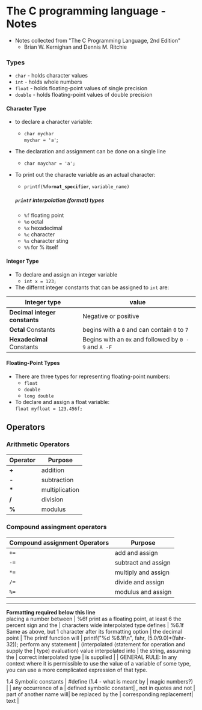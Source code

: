 # The C programming language - Notes
  - Notes collected from "The C Programming Language, 2nd Edition"
    - Brian W. Kernighan and Dennis M. Ritchie
### **Types**
  - `char` - holds character values
  - `int` - holds whole numbers
  - `float` - holds floating-point values of single precision
  - `double` - holds floating-point values of double precision
#### **Character Type**
  - to declare a character variable:
    - `char mychar`  
      `mychar = 'a'`;  
  - The declaration and assignment can be done on a single line
    - `char maychar = 'a';`
  - To print out the characte variable as an actual character:
    - `printf(`**`%format_specifier`**, `variable_name)`  
      
    ##### **`printf`** interpolation (format) types
    - `%f`     floating point
    - `%o`     octal
    - `%x`     hexadecimal
    - `%c`     character
    - `%s`     character sting
    - `%%`      for % itself
#### **Integer Type**
  - To declare and assign an integer variable
    - `int x = 123;`
  - The differnt integer constants that can be assigned to `int` are:

| Integer type                  | value                                                  |
| -------------------------     | --------------------                                   |
| **Decimal integer constants** | Negative or positive                                   |
| **Octal** Constants           | begins with a `0` and can contain `0` to `7`           |
| **Hexadecimal** Constants     | Begins with an `0x` and followed by `0 - 9` and `A -F` |
#### **Floating-Point Types**
  - There are three types for representing floating-point numbers:
    - `float`
    - `double`
    - `long double`
  - To declare and assign a float variable:  
    `float myfloat = 123.456f;`

## **Operators**
### Arithmetic Operators
| Operator | Purpose        |
| ------   | -------------- |
| **+**    | addition       |
| **-**    | subtraction    |
| **\***   | multiplication |
| **/**    | division       |
| **%**    | modulus        |

### Compound assingment operators  
| Compound assignment Operators | Purpose             |
| ----------------------------- | ------------------- |
| `+=`                          | add and assign      |
| `-=`                          | subtract and assign |
| `*=`                          | multiply and assign |
| `/=`                          | divide and assign   |
| `%=`                          | modulus and assign  |
---------------------------------------------------------------------------------
**Formatting required below this line**  
  placing a number between   | %6f    print as a floating point, at least 6
  the percent sign and the   |        characters wide
  interpolated type defines  | %6.1f  Same as above, but 1 character after
  its formatting option      |        the decimal point
                             |
  The printf function will   | printf("%d %6.1f\n", fahr, (5.0/9.0)*(fahr-32));
  perform any statement      |            (interpolated   (statement for
  operation and supply the   |              type)           evaluation)
  value interpolated into    |
  the string, assuming the   |
  correct interpolated type  |
  is supplied                |
                             |
  GENERAL RULE:
  In any context where it is permissible to use the value of a variable of 
  some type, you can use a more complicated expression of that type.

  1.4 Symbolic constants     | #define <name> <replacement text>
    (1.4 - what is meant by  |
    magic numbers?)          |
                             |
    any occurrence of a      |
    defined symbolic constant|
    , not in quotes and not  |
    part of another name will|
    be replaced  by the      |
    corresponding replacement|
    text                     |
